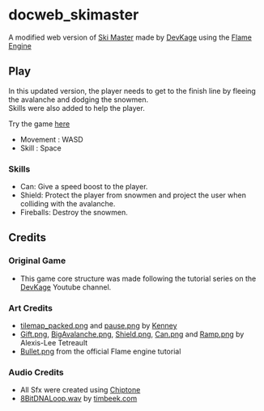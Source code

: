 # docweb_skimaster

A modified web version of [Ski Master](https://github.com/ufrshubham/ski_master) made by [DevKage](https://github.com/ufrshubham) using the [Flame Engine](https://flame-engine.org/)

## Play

In this updated version, the player needs to get to the finish line by fleeing the avalanche and dodging the snowmen.    
Skills were also added to help the player.  

Try the game [here](https://2115470.github.io/docweb_skimaster/)

- Movement : WASD
- Skill : Space

### Skills
- Can: Give a speed boost to the player.
- Shield: Protect the player from snowmen and project the user when colliding with the avalanche.
- Fireballs: Destroy the snowmen.

## Credits

### Original Game

- This game core structure was made following the tutorial series on the [DevKage](https://www.youtube.com/DevKage) Youtube channel.

### Art Credits

- [tilemap_packed.png](assets/images/tilemap_packed.png) and [pause.png](assets/images/pause.png) by [Kenney](https://kenney.nl/)
- [Gift.png](assets/images/Gift.png), [BigAvalanche.png](assets/images/BigAvalanch.png), [Shield.png](assets/images/Shield.png), [Can.png](assets/images/Can.png) and [Ramp.png](assets/images/ramp.png) by Alexis-Lee Tetreault
- [Bullet.png](https://github.com/flame-engine/flame/blob/main/examples/assets/images/rogue_shooter/bullet.png) from the official Flame engine tutorial

### Audio Credits

- All Sfx were created using [Chiptone](https://sfbgames.itch.io/chiptone)
- [8BitDNALoop.wav](assets/audio/8BitDNALoop.wav) by [timbeek.com](https://timbeek.com/)
